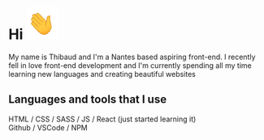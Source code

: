 # Hi ![](waving_hand.gif)  
My name is Thibaud and I'm a Nantes based aspiring front-end. I recently fell in love front-end development and I'm currently spending all my time learning new languages and creating beautiful websites  
## Languages and tools that I use
HTML / CSS / SASS / JS / React (just started learning it)  
Github / VSCode / NPM
